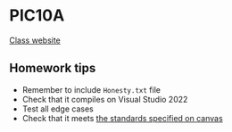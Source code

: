 # PIC10A
[Class website](https://www.math.ucla.edu/~mikel/teaching/pic10a/)

## Homework tips
* Remember to include `Honesty.txt` file
* Check that it compiles on Visual Studio 2022
* Test all edge cases
* Check that it meets [the standards specified on canvas](guidelines.pdf)
